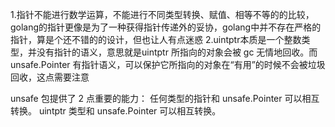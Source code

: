 1.指针不能进行数学运算，不能进行不同类型转换、赋值、相等不等的的比较，golang的指针更像是为了一种获得指针传递外的妥协，golang中并不存在严格的指针，算是个还不错的的设计，但也让人有点迷惑
2.uintptr本质是一个整数类型，并没有指针的语义，意思就是uintptr 所指向的对象会被 gc 无情地回收。而 unsafe.Pointer 有指针语义，可以保护它所指向的对象在“有用”的时候不会被垃圾回收，这点需要注意

unsafe 包提供了 2 点重要的能力：
任何类型的指针和 unsafe.Pointer 可以相互转换。
uintptr 类型和 unsafe.Pointer 可以相互转换。